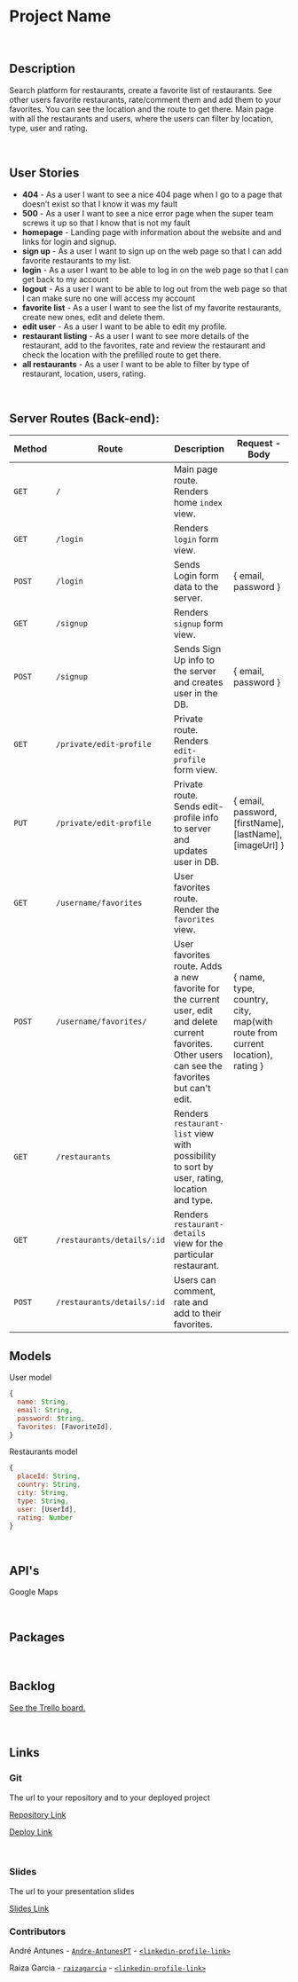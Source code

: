 # Project Name

<br>



## Description

Search platform for restaurants, create a favorite list of restaurants. See other users favorite restaurants, rate/comment them and add them to your favorites. You can see the location and the route to get there. Main page with all the restaurants and users, where the users can filter by location, type, user and rating.



<br>

## User Stories

- **404** - As a user I want to see a nice 404 page when I go to a page that doesn’t exist so that I know it was my fault
- **500** - As a user I want to see a nice error page when the super team screws it up so that I know that is not my fault
- **homepage** - Landing page with information about the website and and links for login and signup.
- **sign up** - As a user I want to sign up on the web page so that I can add favorite restaurants to my list.
- **login** - As a user I want to be able to log in on the web page so that I can get back to my account
- **logout** - As a user I want to be able to log out from the web page so that I can make sure no one will access my account
- **favorite list** - As a user I want to see the list of my favorite restaurants, create new ones, edit and delete them.
- **edit user** - As a user I want to be able to edit my profile.
- **restaurant listing** - As a user I want to see more details of the restaurant, add to the favorites, rate and review the restaurant and check the location with the prefilled route to get there.
- **all restaurants** - As a user I want to be able to filter by type of restaurant, location, users, rating. 



<br>



## Server Routes (Back-end):



| **Method** | **Route**                          | **Description**                                              | Request  - Body                                          |
| ---------- | ---------------------------------- | ------------------------------------------------------------ | -------------------------------------------------------- |
| `GET`      | `/`                                | Main page route.  Renders home `index` view.                 |                                                          |
| `GET`      | `/login`                           | Renders `login` form view.                                   |                                                          |
| `POST`     | `/login`                           | Sends Login form data to the server.                         | { email, password }                                      |
| `GET`      | `/signup`                          | Renders `signup` form view.                                  |                                                          |
| `POST`     | `/signup`                          | Sends Sign Up info to the server and creates user in the DB. | {  email, password  }                                    |
| `GET`      | `/private/edit-profile`            | Private route. Renders `edit-profile` form view.             |                                                          |
| `PUT`      | `/private/edit-profile`            | Private route. Sends edit-profile info to server and updates user in DB. | { email, password, [firstName], [lastName], [imageUrl] } |
| `GET`      | `/username/favorites`               | User favorites route. Render the `favorites` view.                  |                                                          |
| `POST`     | `/username/favorites/`              | User favorites route. Adds a new favorite for the current user, edit and delete current favorites. Other users can see the favorites but can't edit.     | { name, type, country, city, map(with route from current location), rating }                                 |
| `GET`      | `/restaurants`                     | Renders `restaurant-list` view with possibility to sort by user, rating, location and type.                              |                                                          |
| `GET`      | `/restaurants/details/:id`         | Renders `restaurant-details` view for the particular restaurant. |                                                            |
| `POST`      | `/restaurants/details/:id`         | Users can comment, rate and add to their favorites. |                                                          |







## Models

User model

```javascript
{
  name: String,
  email: String,
  password: String,
  favorites: [FavoriteId],
}

```



Restaurants model

```javascript
{
  placeId: String,
  country: String,
  city: String,
  type: String,
  user: [UserId],
  rating: Number
}

```



<br>

## API's

Google Maps


<br>


## Packages



<br>



## Backlog

[See the Trello board.](https://trello.com/b/Ni3giVKf/ironhackproject)



<br>



## Links



### Git

The url to your repository and to your deployed project

[Repository Link]()

[Deploy Link]()



<br>



### Slides

The url to your presentation slides

[Slides Link](https://docs.google.com/presentation/d/1P5FIi0vHZBUcgUtmt1M4_lLCO5dwdJ4UOgtJa4ehGfk/edit?usp=sharing)

### Contributors
André Antunes - [`Andre-AntunesPT`](https://github.com/Andre-AntunesPT) - [`<linkedin-profile-link>`](https://www.linkedin.com/in/person1-username)

Raiza Garcia - [`raizagarcia`](https://github.com/raizagarcia) - [`<linkedin-profile-link>`](https://www.linkedin.com/in/person2-username)